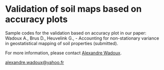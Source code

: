 # Validation of soil maps based on accuracy plots  
Sample codes for the validation based on accuracy plot in our paper: Wadoux A., Brus D., Heuvelink G., - Accounting for non-stationary variance in geostatistical mapping of soil properties (submitted).

For more information, please contact [Alexandre Wadoux](http://wadoux.org/).

alexandre.wadoux@yahoo.fr
